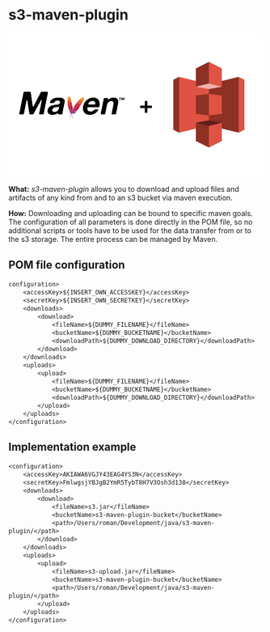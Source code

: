 # s3-maven-plugin

![s3-maven-plugin logo](./s3-maven-plugin-logo.png "s3 Maven Plugin Logo")

**What:** *s3-maven-plugin* allows you to download and upload files and artifacts of any kind from and to an s3 bucket via maven execution.  

**How:** Downloading and uploading can be bound to specific maven goals. The configuration of all parameters is done directly in the POM file, so no additional scripts or tools have to be used for the data transfer from or to the s3 storage. The entire process can be managed by Maven.

## POM file configuration

    configuration>
        <accessKey>${INSERT_OWN_ACCESSKEY}</accessKey>
        <secretKey>${INSERT_OWN_SECRETKEY}</secretKey>
        <downloads>
            <download>
                <fileName>${DUMMY_FILENAME}</fileName>
                <bucketName>${DUMMY_BUCKETNAME}</bucketName>
                <downloadPath>${DUMMY_DOWNLOAD_DIRECTORY}</downloadPath>
            </download>
        </downloads>
        <uploads>
            <upload>
                <fileName>${DUMMY_FILENAME}</fileName>
                <bucketName>${DUMMY_BUCKETNAME}</bucketName>
                <downloadPath>${DUMMY_DOWNLOAD_DIRECTORY}</downloadPath>
            </upload>
        </uploads>
    </configuration>

## Implementation example

    <configuration>
        <accessKey>AKIAWA6VGJY43EAG4YS3N</accessKey>
        <secretKey>FmlwgsjYBJgB2YmR5TybT8H7V3Osh3d138</secretKey>
        <downloads>
            <download>
                <fileName>s3.jar</fileName>
                <bucketName>s3-maven-plugin-bucket</bucketName>
                <path>/Users/roman/Development/java/s3-maven-plugin/</path>
            </download>
        </downloads>
        <uploads>
            <upload>
                <fileName>s3-upload.jar</fileName>
                <bucketName>s3-maven-plugin-bucket</bucketName>
                <path>/Users/roman/Development/java/s3-maven-plugin/</path>
            </upload>
        </uploads>
    </configuration>
